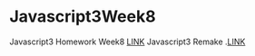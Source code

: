 # Javascript3Week8
Javascript3 Homework Week8 [LINK](https://chreol.github.io/Javascript3Week8/)
Javascript3 Remake .[LINK](https://chreol.github.io/Javascript3Week8/remake/)
